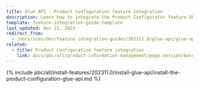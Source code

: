 ```yaml
---
title: Glue API - Product Configuration feature integration
description: Learn how to integrate the Product Configurator feature API into a Spryker project.
template: feature-integration-guide-template
last_updated: Nov 21, 2023
redirect_from:
  - /docs/scos/dev/feature-integration-guides/202311.0/glue-api/glue-api-product-configuration-feature-integration.html
related:
  - title: Product Configuration feature integration
    link: docs/pbc/all/product-information-management/page.version/base-shop/install-and-upgrade/install-features/install-the-product-feature.html
---
```


{% include pbc/all/install-features/202311.0/install-glue-api/install-the-product-configuration-glue-api.md %} <!-- To edit, see /_includes/pbc/all/install-features/202311.0/install-glue-api/install-the-product-configuration-glue-api.md -->
